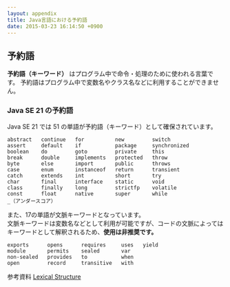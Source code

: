 ```yaml
---
layout: appendix
title: Java言語における予約語
date: 2015-03-23 16:14:50 +0900
---
```



予約語
------

**予約語（キーワード）** はプログラム中で命令・処理のために使われる言葉です。
予約語はプログラム中で変数名やクラス名などに利用することができません。

### Java SE 21 の予約語

Java SE 21 では 51 の単語が予約語（キーワード）として確保されています。

    abstract   continue   for          new         switch
    assert     default    if           package     synchronized
    boolean    do         goto         private     this
    break      double     implements   protected   throw
    byte       else       import       public      throws
    case       enum       instanceof   return      transient
    catch      extends    int          short       try
    char       final      interface    static      void
    class      finally    long         strictfp    volatile
    const      float      native       super       while
    _（アンダースコア）

また、17の単語が文脈キーワードとなっています。
<br>文脈キーワードは変数名などとして利用が可能ですが、コードの文脈によってはキーワードとして解釈されるため、<strong>使用は非推奨です。</strong>

    exports      opens      requires     uses   yield
    module       permits    sealed       var
    non-sealed   provides   to           when
    open         record     transitive   with

<span class="label label-info">参考資料</span> [Lexical Structure](https://docs.oracle.com/javase/specs/jls/se21/html/jls-3.html#jls-3.9)
